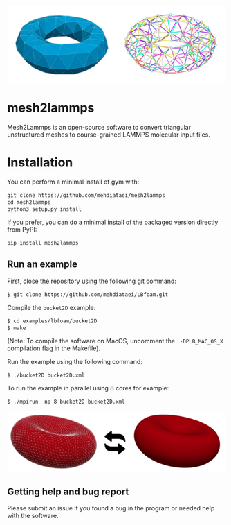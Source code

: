 ![Cover Photo of a mesh and lammmps structure](imgs/CoverPhoto.png)
# mesh2lammps
Mesh2Lammps is an open-source software to convert triangular unstructured meshes to course-grained LAMMPS molecular input files.

# Installation
You can perform a minimal install of gym with:

```
git clone https://github.com/mehdiataei/mesh2lammps
cd mesh2lammps
python3 setup.py install 

```
If you prefer, you can do a minimal install of the packaged version directly from PyPI:

```
pip install mesh2lammps 

```
## Run an example

First, close the repository using the following git command:

```
$ git clone https://github.com/mehdiataei/LBfoam.git
```


Compile the `bucket2D` example:
```
$ cd examples/lbfoam/bucket2D
$ make
```

(Note: To compile the software on MacOS, uncomment the ` -DPLB_MAC_OS_X` compilation flag in the Makefile).

Run the example using the following command:

```
$ ./bucket2D bucket2D.xml
```

To run the example in parallel using 8 cores for example:

```
$ ./mpirun -np 8 bucket2D bucket2D.xml
```

![Red-blood cell example](imgs/RBCExample.png)

## Getting help and bug report

Please submit an issue if you found a bug in the program or needed help with the software.